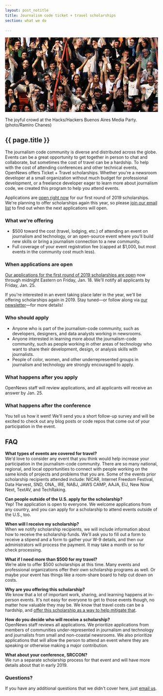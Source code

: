 ```yaml
---
layout: post_notitle
title: Journalism code ticket + travel scholarships
section: what we do

---
```

<img src="/media/img/index_opennewsphoto.jpg" class="topline">
<p class="caption">The joyful crowd at the Hacks/Hackers Buenos Aires Media Party. (photo/Ramiro Chanes)</p>

<h2>{{ page.title }}</h2>

<p class="bodybig">The journalism code community is diverse and distributed across the globe. Events can be a great opportunity to get together in person to chat and collaborate, but sometimes the cost of travel can be a hardship. To help with the cost of attending conferences and other technical events, OpenNews offers Ticket + Travel scholarships. Whether you're a newsroom developer at a small organization without much budget for professional development, or a freelance developer eager to learn more about journalism code, we created this program to help you attend events.</p>

<p>Applications are <a href="https://docs.google.com/forms/d/e/1FAIpQLScVSLN5y-LeStKp1kADenQHwUxtlPA3LSMI0rPmmakqJc2hHw/viewform">open right now</a> for our first round of 2019 scholarships. We're planning to offer scholarships again this year, so please <a href="http://eepurl.com/czSVTL">join our email list</a> to find out when the next applications will open.</p>

### What we're offering

* $500 toward the cost (travel, lodging, etc.) of attending an event on journalism and technology, or an open-source event where you’ll build new skills or bring a journalism connection to a new community.
* Full coverage of your event registration fee (capped at $1,000, but most events in the community cost much less).

### When applications are open

[Our applications for the first round of 2019 scholarships are open](https://docs.google.com/forms/d/e/1FAIpQLScVSLN5y-LeStKp1kADenQHwUxtlPA3LSMI0rPmmakqJc2hHw/viewform) now through midnight Eastern on Friday, Jan. 18. We'll notify all applicants by Friday, Jan. 25.

If you're interested in an event taking place later in the year, we'll be offering scholarships again in 2019. Stay tuned—or follow along via [our newsletter](http://eepurl.com/czSVTL)—for more details!

### Who should apply

* Anyone who is part of the journalism-code community, such as developers, designers, and data analysts working in newsrooms.
* Anyone interested in learning more about the journalism-code community, such as people working in other areas of technology who want to share their development, design, or analysis skills with journalists.
* People of color, women, and other underrepresented groups in journalism and technology are strongly encouraged to apply.

### What happens after you apply

OpenNews staff will review applications, and all applicants will receive an answer by Jan. 25.

### What happens after the conference

You tell us how it went! We'll send you a short follow-up survey and will be excited to check out any blog posts or code repos that come out of your participation in the event.

## FAQ

**What types of events are covered for travel?**  
We'd love to consider any event that you think would help increase your participation in the journalism-code community. There are so many national, regional, and local opportunities to connect with people working on the same kinds of projects and problems that you are. Some of the events prior scholarship recipients attended include: NICAR, Internet Freedom Festival, Data Harvest, SND, ONA,, IRE, NABJ, JAWS CAMP, AAJA, EIJ, New Now Next, TextAV, and TechRaking.

**Can people outside of the U.S. apply for the scholarship?**  
Yep! The application is open to everyone. We welcome applications from any country, and you can apply for a scholarship to attend events outside of the U.S., too.

**When will I receive my scholarship?**  
When we notify scholarship recipients, we will include information about how to receive the scholarship funds. We'll ask you to fill out a form to receive a stipend and a form to gather your W-9 details, and then our administrators will process the payment. It may take a month or so for check processing.
 
**What if I need more than $500 for my travel?**  
We’re able to offer $500 scholarships at this time. Many events and professional organizations offer their own scholarship programs as well. Or maybe your event has things like a room-share board to help cut down on costs.

**Why are you offering this scholarship?**  
We know that a lot of important work, sharing, and learning happens at in-person events. It's not easy for everyone to get to those events though, no matter how valuable they may be. We know that travel costs can be a hardship, and [offer this scholarship as a way to help mitigate that](/blog/ticket-travel-scholarship).

**How do you decide who will receive a scholarship?**  
OpenNews staff reviews all applications. We prioritize applications from members of communities under-represented in journalism and technology and journalists from small and non-coastal newsrooms. We also prioritize applications that will allow the person to attend an event where they are speaking or otherwise making a major contribution.

**What about your conference, SRCCON?**  
We run a separate scholarship process for that event and will have more details about that in early 2019.

### Questions?
If you have any additional questions that we didn't cover here, just [email us](mailto:info@opennews.org).
